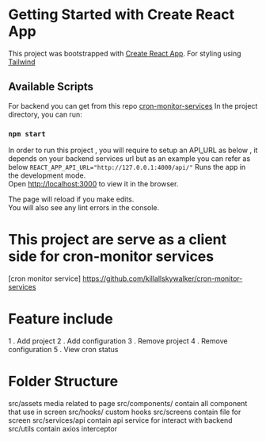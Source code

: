 # Getting Started with Create React App

This project was bootstrapped with [Create React App](https://github.com/facebook/create-react-app). For styling using [Tailwind](https://tailwindcss.com/)

## Available Scripts
For backend you can get from this repo [cron-monitor-services](https://github.com/killallskywalker/cron-monitor-services)
In the project directory, you can run:

### `npm start`
In order to run this project , you will require to setup an API_URL as below , it depends on your backend services url but as an example you can refer as below 
```REACT_APP_API_URL="http://127.0.0.1:4000/api/"```
Runs the app in the development mode.\
Open [http://localhost:3000](http://localhost:3000) to view it in the browser.

The page will reload if you make edits.\
You will also see any lint errors in the console.

# This project are serve as a client side for cron-monitor services
[cron monitor service] https://github.com/killallskywalker/cron-monitor-services

# Feature include
1 . Add project
2 . Add configuration
3 . Remove project
4 . Remove configuration
5 . View cron status

# Folder Structure
src/assets
media related to page
src/components/
contain all component that use in screen
src/hooks/
custom hooks 
src/screens
contain file for screen
src/services/api
contain api service for interact with backend
src/utils
contain axios interceptor
